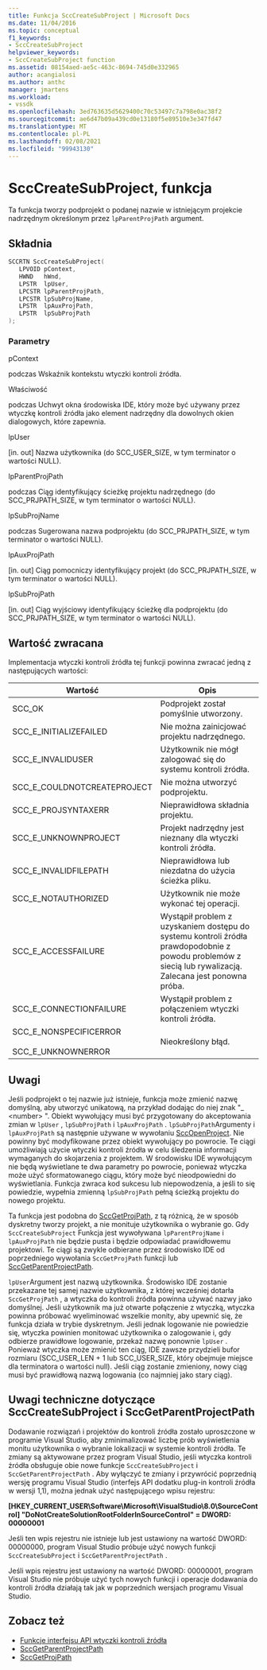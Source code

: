 ```yaml
---
title: Funkcja SccCreateSubProject | Microsoft Docs
ms.date: 11/04/2016
ms.topic: conceptual
f1_keywords:
- SccCreateSubProject
helpviewer_keywords:
- SccCreateSubProject function
ms.assetid: 08154aed-ae5c-463c-8694-745d0e332965
author: acangialosi
ms.author: anthc
manager: jmartens
ms.workload:
- vssdk
ms.openlocfilehash: 3ed763635d5629400c70c53497c7a798e0ac38f2
ms.sourcegitcommit: ae6d47b09a439cd0e13180f5e89510e3e347fd47
ms.translationtype: MT
ms.contentlocale: pl-PL
ms.lasthandoff: 02/08/2021
ms.locfileid: "99943130"
---
```

# <a name="scccreatesubproject-function"></a>SccCreateSubProject, funkcja
Ta funkcja tworzy podprojekt o podanej nazwie w istniejącym projekcie nadrzędnym określonym przez `lpParentProjPath` argument.

## <a name="syntax"></a>Składnia

```cpp
SCCRTN SccCreateSubProject(
   LPVOID pContext,
   HWND   hWnd,
   LPSTR  lpUser,
   LPCSTR lpParentProjPath,
   LPCSTR lpSubProjName,
   LPSTR  lpAuxProjPath,
   LPSTR  lpSubProjPath
);
```

### <a name="parameters"></a>Parametry
 pContext

podczas Wskaźnik kontekstu wtyczki kontroli źródła.

 Właściwość

podczas Uchwyt okna środowiska IDE, który może być używany przez wtyczkę kontroli źródła jako element nadrzędny dla dowolnych okien dialogowych, które zapewnia.

 lpUser

[in. out] Nazwa użytkownika (do SCC_USER_SIZE, w tym terminator o wartości NULL).

 lpParentProjPath

podczas Ciąg identyfikujący ścieżkę projektu nadrzędnego (do SCC_PRJPATH_SIZE, w tym terminator o wartości NULL).

 lpSubProjName

podczas Sugerowana nazwa podprojektu (do SCC_PRJPATH_SIZE, w tym terminator o wartości NULL).

 lpAuxProjPath

[in. out] Ciąg pomocniczy identyfikujący projekt (do SCC_PRJPATH_SIZE, w tym terminator o wartości NULL).

 lpSubProjPath

[in. out] Ciąg wyjściowy identyfikujący ścieżkę dla podprojektu (do SCC_PRJPATH_SIZE, w tym terminator o wartości NULL).

## <a name="return-value"></a>Wartość zwracana
 Implementacja wtyczki kontroli źródła tej funkcji powinna zwracać jedną z następujących wartości:

|Wartość|Opis|
|-----------|-----------------|
|SCC_OK|Podprojekt został pomyślnie utworzony.|
|SCC_E_INITIALIZEFAILED|Nie można zainicjować projektu nadrzędnego.|
|SCC_E_INVALIDUSER|Użytkownik nie mógł zalogować się do systemu kontroli źródła.|
|SCC_E_COULDNOTCREATEPROJECT|Nie można utworzyć podprojektu.|
|SCC_E_PROJSYNTAXERR|Nieprawidłowa składnia projektu.|
|SCC_E_UNKNOWNPROJECT|Projekt nadrzędny jest nieznany dla wtyczki kontroli źródła.|
|SCC_E_INVALIDFILEPATH|Nieprawidłowa lub niezdatna do użycia ścieżka pliku.|
|SCC_E_NOTAUTHORIZED|Użytkownik nie może wykonać tej operacji.|
|SCC_E_ACCESSFAILURE|Wystąpił problem z uzyskaniem dostępu do systemu kontroli źródła prawdopodobnie z powodu problemów z siecią lub rywalizacją. Zalecana jest ponowna próba.|
|SCC_E_CONNECTIONFAILURE|Wystąpił problem z połączeniem wtyczki kontroli źródła.|
|SCC_E_NONSPECIFICERROR<br /><br /> SCC_E_UNKNOWNERROR|Nieokreślony błąd.|

## <a name="remarks"></a>Uwagi
 Jeśli podprojekt o tej nazwie już istnieje, funkcja może zmienić nazwę domyślną, aby utworzyć unikatową, na przykład dodając do niej znak "_ \<number> ". Obiekt wywołujący musi być przygotowany do akceptowania zmian w `lpUser` , `lpSubProjPath` i `lpAuxProjPath` . `lpSubProjPath`Argumenty i `lpAuxProjPath` są następnie używane w wywołaniu [SccOpenProject](../extensibility/sccopenproject-function.md). Nie powinny być modyfikowane przez obiekt wywołujący po powrocie. Te ciągi umożliwiają użycie wtyczki kontroli źródła w celu śledzenia informacji wymaganych do skojarzenia z projektem. W środowisku IDE wywołującym nie będą wyświetlane te dwa parametry po powrocie, ponieważ wtyczka może użyć sformatowanego ciągu, który może być nieodpowiedni do wyświetlania. Funkcja zwraca kod sukcesu lub niepowodzenia, a jeśli to się powiedzie, wypełnia zmienną `lpSubProjPath` pełną ścieżką projektu do nowego projektu.

 Ta funkcja jest podobna do [SccGetProjPath](../extensibility/sccgetprojpath-function.md), z tą różnicą, że w sposób dyskretny tworzy projekt, a nie monituje użytkownika o wybranie go. Gdy `SccCreateSubProject` Funkcja jest wywoływana `lpParentProjName` i `lpAuxProjPath` nie będzie pusta i będzie odpowiadać prawidłowemu projektowi. Te ciągi są zwykle odbierane przez środowisko IDE od poprzedniego wywołania `SccGetProjPath` funkcji lub [SccGetParentProjectPath](../extensibility/sccgetparentprojectpath-function.md).

 `lpUser`Argument jest nazwą użytkownika. Środowisko IDE zostanie przekazane tej samej nazwie użytkownika, z której wcześniej dotarła `SccGetProjPath` , a wtyczka do kontroli źródła powinna używać nazwy jako domyślnej. Jeśli użytkownik ma już otwarte połączenie z wtyczką, wtyczka powinna próbować wyeliminować wszelkie monity, aby upewnić się, że funkcja działa w trybie dyskretnym. Jeśli jednak logowanie nie powiedzie się, wtyczka powinien monitować użytkownika o zalogowanie i, gdy odbierze prawidłowe logowanie, przekaż nazwę ponownie `lpUser` . Ponieważ wtyczka może zmienić ten ciąg, IDE zawsze przydzieli bufor rozmiaru (SCC_USER_LEN + 1 lub SCC_USER_SIZE, który obejmuje miejsce dla terminatora o wartości null). Jeśli ciąg zostanie zmieniony, nowy ciąg musi być prawidłową nazwą logowania (co najmniej jako stary ciąg).

## <a name="technical-notes-for-scccreatesubproject-and-sccgetparentprojectpath"></a>Uwagi techniczne dotyczące SccCreateSubProject i SccGetParentProjectPath
 Dodawanie rozwiązań i projektów do kontroli źródła zostało uproszczone w programie Visual Studio, aby zminimalizować liczbę prób wyświetlenia monitu użytkownika o wybranie lokalizacji w systemie kontroli źródła. Te zmiany są aktywowane przez program Visual Studio, jeśli wtyczka kontroli źródła obsługuje obie nowe funkcje `SccCreateSubProject` i `SccGetParentProjectPath` . Aby wyłączyć te zmiany i przywrócić poprzednią wersję programu Visual Studio (interfejs API dodatku plug-in kontroli źródła w wersji 1,1), można jednak użyć następującego wpisu rejestru:

 **[HKEY_CURRENT_USER\Software\Microsoft\VisualStudio\8.0\SourceControl] "DoNotCreateSolutionRootFolderInSourceControl" = DWORD: 00000001**

 Jeśli ten wpis rejestru nie istnieje lub jest ustawiony na wartość DWORD: 00000000, program Visual Studio próbuje użyć nowych funkcji `SccCreateSubProject` i `SccGetParentProjectPath` .

 Jeśli wpis rejestru jest ustawiony na wartość DWORD: 00000001, program Visual Studio nie próbuje użyć tych nowych funkcji i operacje dodawania do kontroli źródła działają tak jak w poprzednich wersjach programu Visual Studio.

## <a name="see-also"></a>Zobacz też
- [Funkcje interfejsu API wtyczki kontroli źródła](../extensibility/source-control-plug-in-api-functions.md)
- [SccGetParentProjectPath](../extensibility/sccgetparentprojectpath-function.md)
- [SccGetProjPath](../extensibility/sccgetprojpath-function.md)
